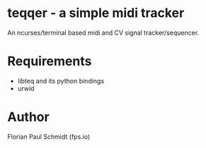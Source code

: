 # teqqer - a simple midi tracker

An ncurses/terminal based midi and CV signal tracker/sequencer.

# Requirements

* libteq and its python bindings
* urwid

# Author

Florian Paul Schmidt (fps.io)

